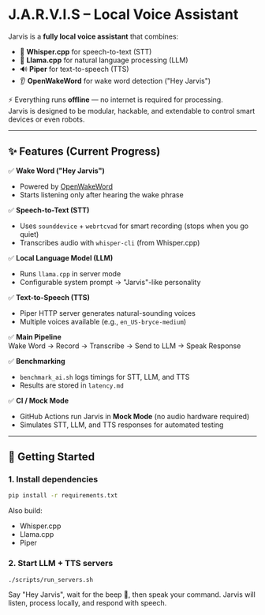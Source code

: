 # J.A.R.V.I.S – Local Voice Assistant

Jarvis is a **fully local voice assistant** that combines:
- 🎤 **Whisper.cpp** for speech-to-text (STT)
- 🧠 **Llama.cpp** for natural language processing (LLM)
- 🔊 **Piper** for text-to-speech (TTS)
- 👂 **OpenWakeWord** for wake word detection ("Hey Jarvis")

⚡ Everything runs **offline** — no internet is required for processing.  
Jarvis is designed to be modular, hackable, and extendable to control smart devices or even robots.

---

## ✨ Features (Current Progress)

✅ **Wake Word ("Hey Jarvis")**  
- Powered by [OpenWakeWord](https://github.com/dscripka/openWakeWord?tab=readme-ov-file)  
- Starts listening only after hearing the wake phrase  

✅ **Speech-to-Text (STT)**  
- Uses `sounddevice` + `webrtcvad` for smart recording (stops when you go quiet)  
- Transcribes audio with `whisper-cli` (from Whisper.cpp)  

✅ **Local Language Model (LLM)**  
- Runs `llama.cpp` in server mode  
- Configurable system prompt → "Jarvis"-like personality  

✅ **Text-to-Speech (TTS)**  
- Piper HTTP server generates natural-sounding voices  
- Multiple voices available (e.g., `en_US-bryce-medium`)  

✅ **Main Pipeline**  
Wake Word → Record → Transcribe → Send to LLM → Speak Response

✅ **Benchmarking**  
- `benchmark_ai.sh` logs timings for STT, LLM, and TTS  
- Results are stored in `latency.md`  

✅ **CI / Mock Mode**  
- GitHub Actions run Jarvis in **Mock Mode** (no audio hardware required)  
- Simulates STT, LLM, and TTS responses for automated testing  

---

## 🚀 Getting Started

### 1. Install dependencies
```bash
pip install -r requirements.txt
```

Also build:
- Whisper.cpp
- Llama.cpp
- Piper


### 2. Start LLM + TTS servers
```bash
./scripts/run_servers.sh
```

Say "Hey Jarvis", wait for the beep 🎵, then speak your command.
Jarvis will listen, process locally, and respond with speech.

